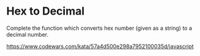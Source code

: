 # Hex to Decimal

Complete the function which converts hex number (given as a string) to a decimal number.

<https://www.codewars.com/kata/57a4d500e298a7952100035d/javascript>
